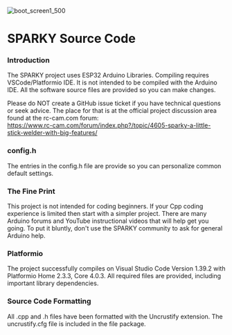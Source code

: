 ![boot_screen1_500](https://user-images.githubusercontent.com/10354989/67133271-e46eeb00-f1c0-11e9-92cb-bf2c53ea3150.jpg)
# SPARKY Source Code

### Introduction
The SPARKY project uses ESP32 Arduino Libraries. Compiling requires VSCode/Platformio IDE. It is not intended to 
be compiled with the Arduino IDE.
All the software source files are provided so you can make changes. 

Please do NOT create a GitHub issue ticket if you have technical questions or seek advice. The place for 
that is at the official project discussion area found at the rc-cam.com forum:   
https://www.rc-cam.com/forum/index.php?/topic/4605-sparky-a-little-stick-welder-with-big-features/

### config.h
The entries in the config.h file are provide so you can personalize common default settings.

### The Fine Print
This project is not intended for coding beginners. If your Cpp coding experience is limited then start with a 
simpler project. There are many Arduino forums and YouTube instructional videos that will help get you going. 
To put it bluntly, don't use the SPARKY community to ask for general Arduino help.

### Platformio
The project successfully compiles on Visual Studio Code Version 1.39.2 with Platformio Home 2.3.3, Core 4.0.3.
All required files are provided, including important library dependencies.

### Source Code Formatting
All .cpp and .h files have been formatted with the Uncrustify extension. The uncrustify.cfg file is included in the file package.


